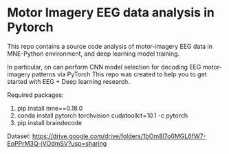 # Motor Imagery EEG data analysis in Pytorch

This repo contains a source code analysis of motor-imagery EEG data in MNE-Python environment, and deep learning model training. 

In particular, on can perform CNN model selection for decoding EEG motor-imagery patterns via PyTorch
This repo was created to help you to get started with EEG + Deep learning research. 

Required packages:
1) pip install mne==0.18.0 
2) conda install pytorch torchvision cudatoolkit=10.1 -c pytorch
3) pip install braindecode

Dataset: 
https://drive.google.com/drive/folders/1bOm8l7o0MGL6fW7-EoPPrM3Q-jVOdmSV?usp=sharing

